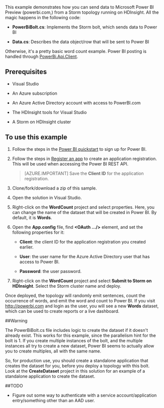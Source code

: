 This example demonstrates how you can send data to Microsoft Power BI Preview (powerbi.com,) from a Storm topology running on HDInsight. All the magic happens in the following code:

* **PowerBiBolt.cs**: Implements the Storm bolt, which sends data to Power BI

* **Data.cs**: Describes the data object/row that will be sent to Power BI

Otherwise, it's a pretty basic word count example. Power BI posting is handled through [PowerBi.Api.Client](https://github.com/Vtek/PowerBI.Api.Client).

## Prerequisites

* Visual Studio

* An Azure subscription

* An Azure Active Directory account with access to PowerBI.com

* The HDInsight tools for Visual Studio

* A Storm on HDInsight cluster

## To use this example

1. Follow the steps in the [Power BI quickstart](https://msdn.microsoft.com/en-US/library/dn931989.aspx) to sign up for Power BI.

2. Follow the steps in [Register an app](https://msdn.microsoft.com/en-US/library/dn877542.aspx) to create an application registration. This will be used when accessing the Power BI REST API.

    > [AZURE.IMPORTANT] Save the **Client ID** for the application registration.

3. Clone/fork/download a zip of this sample.

4. Open the solution in Visual Studio.

5. Right-click on the **WordCount** project and select properties. Here, you can change the name of the dataset that will be created in Power BI. By default, it is **Words**.

6. Open the **App.config** file, find **<OAuth .../>** element, and set the following properties for it:

	* **Client**: the client ID for the application registration you created earlier.

	* **User**: the user name for the Azure Active Directory user that has access to Power BI.

	* **Password**: the user password.

6. Right-click on the **WordCount** project and select **Submit to Storm on HDInsight**. Select the Storm cluster name and deploy.

Once deployed, the topology will randomly emit sentences, count the occurrence of words, and emit the word and count to Power BI. If you visit http://powerbi.com and login as the user, you will see a new **Words** dataset, which can be used to create reports or a live dashboard. 

##Warning

The PowerBiBolt.cs file includes logic to create the dataset if it doesn't already exist. This works for this example, since the parallelism hint for the bolt is 1. If you create multiple instances of the bolt, and the multiple instances all try to create a new dataset, Power BI seems to actually allow you to create multiples, all with the same name.

So, for production use, you should create a standalone application that creates the dataset for you, before you deploy a topology with this bolt. Look at the **CreateDataset** project in this solution for an example of a standalone application to create the dataset.

##TODO

* Figure out some way to authenticate with a service account/application entry/something other than an AAD user.
